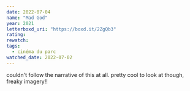 ```yaml
---
date: 2022-07-04
name: "Mad God"
year: 2021
letterboxd_uri: "https://boxd.it/2ZgQb3"
rating: 
rewatch: 
tags:
  - cinéma du parc
watched_date: 2022-07-02
---
```


couldn't follow the narrative of this at all. pretty cool to look at though, freaky imagery!!
